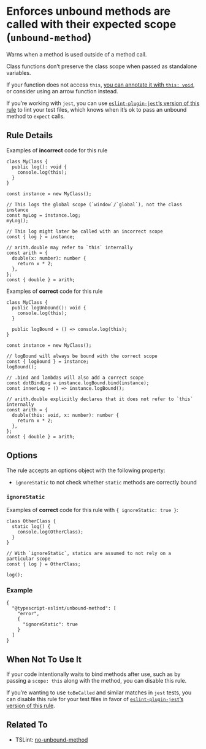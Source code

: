 Enforces unbound methods are called with their expected scope (`unbound-method`)
================================================================================

Warns when a method is used outside of a method call.

Class functions don’t preserve the class scope when passed as standalone variables.

If your function does not access `this`, [you can annotate it with `this: void`](https://www.typescriptlang.org/docs/handbook/2/functions.html#declaring-this-in-a-function), or consider using an arrow function instead.

If you’re working with `jest`, you can use [`eslint-plugin-jest`’s version of this rule](https://github.com/jest-community/eslint-plugin-jest/blob/main/docs/rules/unbound-method.md) to lint your test files, which knows when it’s ok to pass an unbound method to `expect` calls.

Rule Details
------------

Examples of **incorrect** code for this rule

    class MyClass {
      public log(): void {
        console.log(this);
      }
    }

    const instance = new MyClass();

    // This logs the global scope (`window`/`global`), not the class instance
    const myLog = instance.log;
    myLog();

    // This log might later be called with an incorrect scope
    const { log } = instance;

    // arith.double may refer to `this` internally
    const arith = {
      double(x: number): number {
        return x * 2;
      },
    };
    const { double } = arith;

Examples of **correct** code for this rule

    class MyClass {
      public logUnbound(): void {
        console.log(this);
      }

      public logBound = () => console.log(this);
    }

    const instance = new MyClass();

    // logBound will always be bound with the correct scope
    const { logBound } = instance;
    logBound();

    // .bind and lambdas will also add a correct scope
    const dotBindLog = instance.logBound.bind(instance);
    const innerLog = () => instance.logBound();

    // arith.double explicitly declares that it does not refer to `this` internally
    const arith = {
      double(this: void, x: number): number {
        return x * 2;
      },
    };
    const { double } = arith;

Options
-------

The rule accepts an options object with the following property:

-   `ignoreStatic` to not check whether `static` methods are correctly bound

### `ignoreStatic`

Examples of **correct** code for this rule with `{ ignoreStatic: true }`:

    class OtherClass {
      static log() {
        console.log(OtherClass);
      }
    }

    // With `ignoreStatic`, statics are assumed to not rely on a particular scope
    const { log } = OtherClass;

    log();

### Example

    {
      "@typescript-eslint/unbound-method": [
        "error",
        {
          "ignoreStatic": true
        }
      ]
    }

When Not To Use It
------------------

If your code intentionally waits to bind methods after use, such as by passing a `scope: this` along with the method, you can disable this rule.

If you’re wanting to use `toBeCalled` and similar matches in `jest` tests, you can disable this rule for your test files in favor of [`eslint-plugin-jest`’s version of this rule](https://github.com/jest-community/eslint-plugin-jest/blob/main/docs/rules/unbound-method.md).

Related To
----------

-   TSLint: [no-unbound-method](https://palantir.github.io/tslint/rules/no-unbound-method/)
